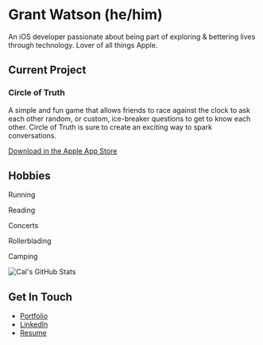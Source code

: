 # Grant Watson (he/him)

An iOS developer passionate about being part of exploring & bettering lives through technology. Lover of all things Apple. 

## Current Project
### Circle of Truth
  A simple and fun game that allows friends to race against the clock to ask
each other random, or custom, ice-breaker questions to get to know each
other. Circle of Truth is sure to create an exciting way to spark
conversations.
  
  [Download in the Apple App Store](https://apps.apple.com/us/app/circle-of-truth/id1632635684)
  
## Hobbies
  Running
  
  Reading
  
  Concerts
  
  Rollerblading
  
  Camping
  
  <img align="center" alt="Cal's GitHub Stats" src="https://github-readme-stats-lake-five.vercel.app/api?username=calcorbin&show_icons=true&hide_border=true&count_private=true&theme=tokyonight" />
  

## Get In Touch
- [Portfolio](https://bit.ly/gwcoding/)
- [LinkedIn](https://linkedin.com/in/gawatson95)
- [Resume](https://bit.ly/gwcoding_resume)
